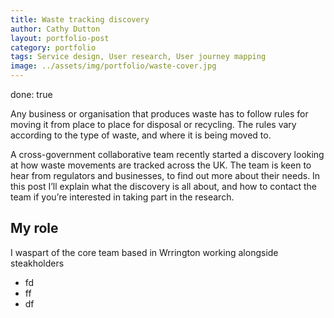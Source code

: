 ```yaml
---
title: Waste tracking discovery
author: Cathy Dutton
layout: portfolio-post
category: portfolio
tags: Service design, User research, User journey mapping
image: ../assets/img/portfolio/waste-cover.jpg
---
```

done: true

<p class="highlight-quote">
 Any business or organisation that produces waste has to follow rules for moving it from place to place for disposal or recycling. The rules vary according to the type of waste, and where it is being moved to.
</p>

A cross-government collaborative team recently started a discovery looking at how waste movements are tracked across the UK. The team is keen to hear from regulators and businesses, to find out more about their needs. In this post I’ll explain what the discovery is all about, and how to contact the team if you’re interested in taking part in the research.

<h2 class="heading">My role</h2>

I waspart of the core team based in Wrrington working alongside steakholders

 * fd
 * ff
 * df